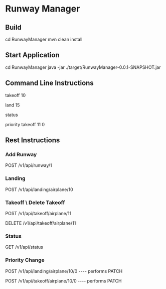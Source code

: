 # Runway Manager

## Build
cd RunwayManager
mvn clean install

## Start Application
cd RunwayManager
java -jar ./target/RunwayManager-0.0.1-SNAPSHOT.jar

## Command Line Instructions
takeoff 10

land 15

status

priority takeoff 11 0

## Rest Instructions

### Add Runway
POST /v1/api/runway/1

### Landing
POST /v1/api/landing/airplane/10

### Takeoff \ Delete Takeoff
POST /v1/api/takeoff/airplane/11

DELETE /v1/api/takeoff/airplane/11


### Status
GET  /v1/api/status

### Priority Change
POST  /v1/api/landing/airplane/10/0     ---- performs PATCH

POST  /v1/api/takeoff/airplane/10/0		  ---- performs PATCH		


